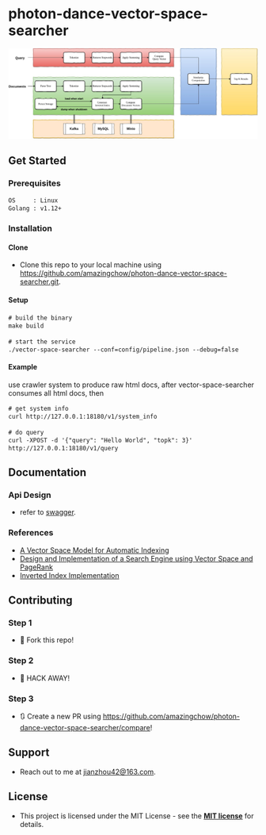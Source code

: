 # photon-dance-vector-space-searcher

![arch](doc/arch.jpeg)

## Get Started

### Prerequisites

```text
OS     : Linux
Golang : v1.12+
```

### Installation

#### Clone

* Clone this repo to your local machine using https://github.com/amazingchow/photon-dance-vector-space-searcher.git.

#### Setup

```shell
# build the binary
make build

# start the service
./vector-space-searcher --conf=config/pipeline.json --debug=false
```

#### Example

use crawler system to produce raw html docs, after vector-space-searcher consumes all html docs, then  

```shell
# get system info
curl http://127.0.0.1:18180/v1/system_info

# do query
curl -XPOST -d '{"query": "Hello World", "topk": 3}' http://127.0.0.1:18180/v1/query
```

## Documentation

### Api Design

* refer to [swagger](pb/photon-dance-vector-space-searcher.swagger.json).

### References

* [A Vector Space Model for Automatic Indexing](https://dl.acm.org/doi/pdf/10.1145/361219.361220?download=true)
* [Design and Implementation of a Search Engine using Vector Space and PageRank](https://guangchun.files.wordpress.com/2012/05/searchenginereport.pdf)
* [Inverted Index Implementation](https://is.muni.cz/th/hsr4u/thesis.pdf)

## Contributing

### Step 1

* 🍴 Fork this repo!

### Step 2

* 🔨 HACK AWAY!

### Step 3

* 🔃 Create a new PR using https://github.com/amazingchow/photon-dance-vector-space-searcher/compare!

## Support

* Reach out to me at <jianzhou42@163.com>.

## License

* This project is licensed under the MIT License - see the **[MIT license](http://opensource.org/licenses/mit-license.php)** for details.
